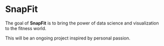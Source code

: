 SnapFit
=======

The goal of **SnapFit** is to bring the power of data science and visualization to the fitness world.

This will be an ongoing project inspired by personal passion. 